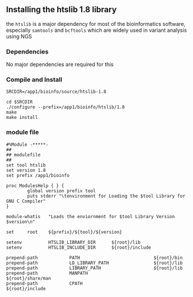 ## Installing the htslib 1.8 library

the `htslib` is a major dependency for most of the bioinformatics software, especially `samtools` and `bcftools` which are widely used in variant analysis using NGS

### Dependencies

No major dependencies are required for this

### Compile and Install

```
SRCDIR=/app1/bioinfo/source/htslib-1.8

cd $SRCDIR 
./configure --prefix=/app1/bioinfo/htslib/1.8
make
make install

```
### module file

```
#%Module -*****-
##
## modulefile
##
set tool htslib
set version 1.8
set prefix /app1/bioinfo

proc ModulesHelp { } {
        global version prefix tool
        puts stderr "\tenvironment for Loading the $tool Library for GNU C Compiler"
}

module-whatis   "Loads the enviornment for $tool Library Version $version\n"

set     root    ${prefix}/${tool}/${version}

setenv          HTSLIB_LIBRARY_DIR      ${root}/lib
setenv          HTSLIB_INCLUDE_DIR      ${root}/include

prepend-path            PATH                            ${root}/bin
prepend-path            LD_LIBRARY_PATH                 ${root}/lib
prepend-path            LIBRARY_PATH                    ${root}/lib
prepend-path            MANPATH                         ${root}/share/man
prepend-path            CPATH                           ${root}/include
```